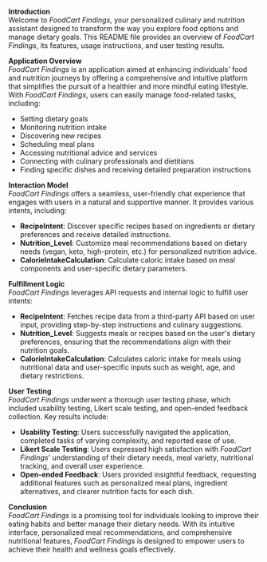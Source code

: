 **Introduction**  
Welcome to *FoodCart Findings*, your personalized culinary and nutrition assistant designed to transform the way you explore food options and manage dietary goals. This README file provides an overview of *FoodCart Findings*, its features, usage instructions, and user testing results.

**Application Overview**  
*FoodCart Findings* is an application aimed at enhancing individuals' food and nutrition journeys by offering a comprehensive and intuitive platform that simplifies the pursuit of a healthier and more mindful eating lifestyle. With *FoodCart Findings*, users can easily manage food-related tasks, including:
- Setting dietary goals
- Monitoring nutrition intake
- Discovering new recipes
- Scheduling meal plans
- Accessing nutritional advice and services
- Connecting with culinary professionals and dietitians
- Finding specific dishes and receiving detailed preparation instructions

**Interaction Model**  
*FoodCart Findings* offers a seamless, user-friendly chat experience that engages with users in a natural and supportive manner. It provides various intents, including:
- **RecipeIntent**: Discover specific recipes based on ingredients or dietary preferences and receive detailed instructions.
- **Nutrition_Level**: Customize meal recommendations based on dietary needs (vegan, keto, high-protein, etc.) for personalized nutrition advice.
- **CalorieIntakeCalculation**: Calculate caloric intake based on meal components and user-specific dietary parameters.

**Fulfillment Logic**  
*FoodCart Findings* leverages API requests and internal logic to fulfill user intents:
- **RecipeIntent**: Fetches recipe data from a third-party API based on user input, providing step-by-step instructions and culinary suggestions.
- **Nutrition_Level**: Suggests meals or recipes based on the user's dietary preferences, ensuring that the recommendations align with their nutrition goals.
- **CalorieIntakeCalculation**: Calculates caloric intake for meals using nutritional data and user-specific inputs such as weight, age, and dietary restrictions.

**User Testing**  
*FoodCart Findings* underwent a thorough user testing phase, which included usability testing, Likert scale testing, and open-ended feedback collection. Key results include:
- **Usability Testing**: Users successfully navigated the application, completed tasks of varying complexity, and reported ease of use.
- **Likert Scale Testing**: Users expressed high satisfaction with *FoodCart Findings*' understanding of their dietary needs, meal variety, nutritional tracking, and overall user experience.
- **Open-ended Feedback**: Users provided insightful feedback, requesting additional features such as personalized meal plans, ingredient alternatives, and clearer nutrition facts for each dish.

**Conclusion**  
*FoodCart Findings* is a promising tool for individuals looking to improve their eating habits and better manage their dietary needs. With its intuitive interface, personalized meal recommendations, and comprehensive nutritional features, *FoodCart Findings* is designed to empower users to achieve their health and wellness goals effectively.

